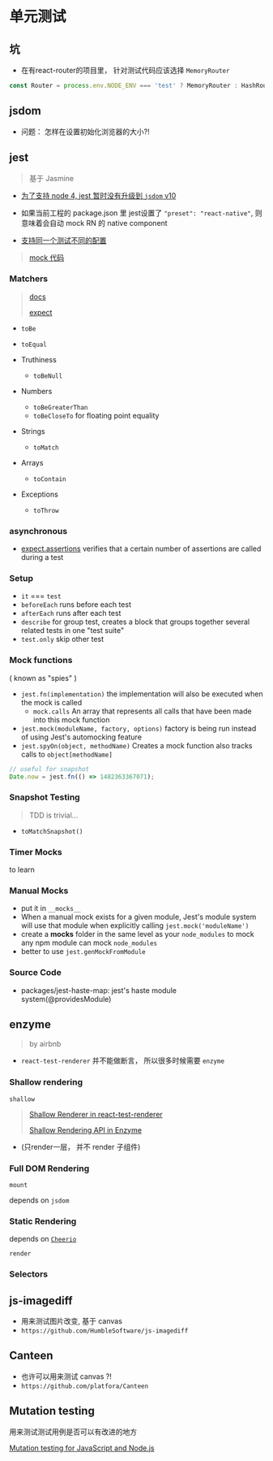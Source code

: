 # 单元测试

## 坑

* 在有react-router的项目里， 针对测试代码应该选择 `MemoryRouter`

```javascript
const Router = process.env.NODE_ENV === 'test' ? MemoryRouter : HashRouter;
```

## jsdom

* 问题： 怎样在设置初始化浏览器的大小?!

## jest

> 基于 Jasmine

* [为了支持 node 4, jest 暂时没有升级到 `jsdom` v10](https://github.com/facebook/jest/issues/3655)

* 如果当前工程的 package.json 里 jest设置了 `"preset": "react-native"`, 则意味着会自动 mock RN 的 native component

* [支持同一个测试不同的配置](https://facebook.github.io/jest/docs/en/configuration.html#projects-array-string-projectconfig)

> [mock 代码](https://github.com/facebook/react-native/blob/v0.43.3/jest/setup.js)

### Matchers

> [docs](https://facebook.github.io/jest/docs/using-matchers.html)
>
> [expect](https://facebook.github.io/jest/docs/expect.html)

* `toBe`
* `toEqual`

* Truthiness
  * `toBeNull`

* Numbers
  * `toBeGreaterThan`
  * `toBeCloseTo` for floating point equality

* Strings
  * `toMatch`

* Arrays
  * `toContain`

* Exceptions
  * `toThrow`

### asynchronous

* [expect.assertions](https://facebook.github.io/jest/docs/expect.html#expectassertionsnumber) verifies that a certain number of assertions are called during a test

### Setup

* `it` === `test`
* `beforeEach` runs before each test
* `afterEach` runs after each test
* `describe` for group test, creates a block that groups together several related tests in one "test suite"
* `test.only` skip other test

### Mock functions

( known as "spies" )

* `jest.fn(implementation)` the implementation will also be executed when the mock is called
  * `mock.calls` An array that represents all calls that have been made into this mock function
* `jest.mock(moduleName, factory, options)` factory is being run instead of using Jest's automocking feature
* `jest.spyOn(object, methodName)` Creates a mock function also tracks calls to `object[methodName]`

```javascript
// useful for snapshot
Date.now = jest.fn(() => 1482363367071);
```

### Snapshot Testing

> TDD is trivial...

* `toMatchSnapshot()`

### Timer Mocks

to learn

### Manual Mocks

* put it in `__mocks__`
* When a manual mock exists for a given module, Jest's module system will use that module when explicitly calling `jest.mock('moduleName')`
* create a __mocks__ folder in the same level as your `node_modules` to mock any npm module can mock `node_modules`
* better to use `jest.genMockFromModule`

### Source Code

* packages/jest-haste-map: jest's haste module system(@providesModule)

## enzyme

> by airbnb

* `react-test-renderer` 并不能做断言， 所以很多时候需要 `enzyme`

### Shallow rendering

`shallow`

> [Shallow Renderer in react-test-renderer](https://facebook.github.io/react/docs/shallow-renderer.html)
>
> [Shallow Rendering API in Enzyme](https://github.com/airbnb/enzyme/blob/master/docs/api/shallow.md)
* (只render一层， 并不 render 子组件)

### Full DOM Rendering

`mount`

depends on `jsdom`

### Static Rendering

depends on [`Cheerio`](https://cheerio.js.org/)

`render`

### Selectors

## js-imagediff

* 用来测试图片改变, 基于 canvas
* `https://github.com/HumbleSoftware/js-imagediff`

## Canteen

* 也许可以用来测试 canvas ?!
* `https://github.com/platfora/Canteen`

## Mutation testing

用来测试测试用例是否可以有改进的地方

[Mutation testing for JavaScript and Node.js](https://github.com/TheSoftwareDesignLab/mutode)